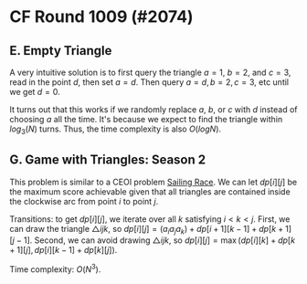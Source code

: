 # CF Round 1009 (#2074)

## E. Empty Triangle
A very intuitive solution is to first query the triangle $a=1$, $b=2$, and $c=3$, read in the point $d$, then set $a=d$. Then query $a=d,b=2,c=3$, etc until we get $d=0$.

It turns out that this works if we randomly replace $a$, $b$, or $c$ with $d$ instead of choosing $a$ all the time. It's because we expect to find the triangle within $log_3(N)$ turns. Thus, the time complexity is also $O(logN)$.

## G. Game with Triangles: Season 2
This problem is similar to a CEOI problem [Sailing Race](https://oj.uz/problem/view/CEOI12_race). We can let $dp[i][j]$ be the maximum score achievable given that all triangles are contained inside the clockwise arc from point $i$ to point $j$.

Transitions: to get $dp[i][j]$, we iterate over all $k$ satisfying $i<k<j$. First, we can draw the triangle $\triangle{ijk}$, so $dp[i][j]=(a_ia_ja_k)+dp[i+1][k-1]+dp[k+1][j-1]$. Second, we can avoid drawing $\triangle{ijk}$, so $dp[i][j]=\max(dp[i][k]+dp[k+1][j],dp[i][k-1]+dp[k][j])$.

Time complexity: $O(N^3)$.